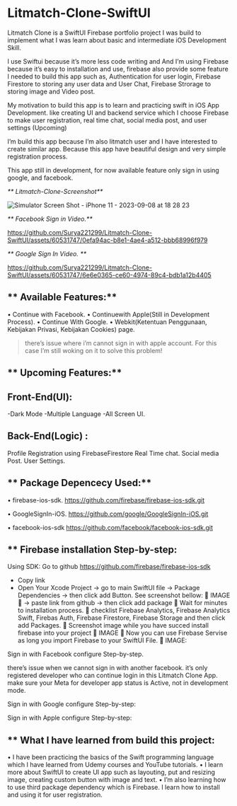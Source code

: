 # Litmatch-Clone-SwiftUI

Litmatch Clone is a SwiftUI Firebase portfolio project I was build to implement what I was learn about basic and intermediate iOS Development Skill.

I use Swiftui because it’s more less code writing and 
And I’m using Firebase because it’s easy to installation and use, firebase also provide some feature I needed to build this app such as, Authentication for user login, Firebase Firestore to storing any user data and User Chat, Firebase Strorage to storing image and Video post.

My motivation to build this app is to learn and practicing swift in iOS App Development. like creating UI and backend service which I choose Firebase to make user registration, real time chat, social media post, and user settings (Upcoming)

I’m build this app because I’m also litmatch user and I have interested to create similar app. Because this app have beautiful design and very simple registration process.

This app still in development, for now available feature only sign in using google, and facebook.

_** Litmatch-Clone-Screenshot**_

![Simulator Screen Shot - iPhone 11 - 2023-09-08 at 18 28 23](https://github.com/Surya221299/Litmatch-Clone-SwiftUI/assets/60531747/4ad336dd-f719-4ef7-a045-29dec3f02b8a)

_** Facebook Sign in Video.**_

https://github.com/Surya221299/Litmatch-Clone-SwiftUI/assets/60531747/0efa94ac-b8e1-4ae4-a512-bbb68996f979

_** Google Sign In Video. **_

https://github.com/Surya221299/Litmatch-Clone-SwiftUI/assets/60531747/6e6e0365-ce60-4974-89c4-bdb1a12b4405

## ** Available Features:**
•	Continue with Facebook.
•	Continuewith Apple(Still in Development Process).
•	Continue With Google.
•	Webkit(Ketentuan Penggunaan, Kebijakan Privasi, Kebijakan Cookies) page.

> there’s issue where i’m cannot sign in with apple account. For this case I’m still woking on it to solve this problem!

## ** Upcoming Features:**
## Front-End(UI):
-Dark Mode
-Multiple Language
-All Screen UI.

## Back-End(Logic) :
Profile Registration using FirebaseFirestore
Real Time chat.
Social media Post.
User Settings.

## ** Package Depencecy Used:**
•	firebase-ios-sdk.  https://github.com/firebase/firebase-ios-sdk.git

•	GoogleSignIn-iOS.  https://github.com/google/GoogleSignIn-iOS.git

•	facebook-ios-sdk   https://github.com/facebook/facebook-ios-sdk.git

## ** Firebase installation Step-by-step:
Using SDK:
Go to github  https://github.com/firebase/firebase-ios-sdk 
- Copy link
- Open Your Xcode Project -> go to main SwiftUI file -> Package Dependencies -> then click add Button. See screenshot bellow: 
	IMAGE
	-> paste link from github -> then click add package 
	Wait for minutes to installation process.
	checklist Firebase Analytics, Firebase Analytics Swift, Firebas Auth, Firebase Firestore, Firebase Storage and then click add Packages.
	Screenshot image while you have succed install firebase into your project
	IMAGE
	Now you can use Firebase Servise as long you import Firebase to your SwiftUI File.
	IMAGE: 

Sign in with Facebook configure Step-by-step.

there’s issue when we cannot sign in with another facebook. it’s only registered developer who can continue login in this Litmatch Clone App.
make sure your Meta for developer app status is Active, not in development mode.

Sign in with Google configure Step-by-step:

Sign in with Apple configure Step-by-step:

## ** What I have learned from build this project:
•	I have been practicing the basics of the Swift programming language which I have learned from Udemy courses and YouTube tutorials.
•	I learn more about SwiftUI to create UI app such as layouting, put and resizing image, creating custom button with image and text.
•	I’m also learning how to use third package dependency which is Firebase. I learn how to install and using it for user registration.




